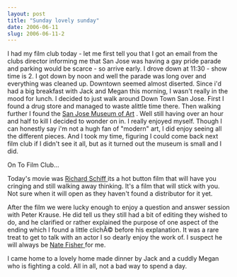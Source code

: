 ```yaml
---
layout: post
title: "Sunday lovely sunday"
date: 2006-06-11
slug: 2006-06-11-2
---
```


I had my film club today - let me first tell you that I got an email from the clubs director informing me that San Jose was having a gay pride parade and parking would be scarce - so arrive early.  I drove down at 11:30 - show time is 2.  I got down by noon and well the parade was long over and everything was cleaned up.  Downtown seemed almost diserted. Since i&apos;d had a big breakfast with Jack and Megan this morning, I wasn&apos;t really in the mood for lunch.  I decided to just walk around Down Town San Jose.  First I found a drug store and managed to waste alittle time there.  Then walking further I found the  [San Jose Museum of Art](http://www.sjmusart.org/) .   Well still having over an hour and half to kill I decided to wonder on in.  I really enjoyed myself.  Though I can honestly say i&apos;m not a hugh fan of &quot;modern&quot; art, I did enjoy seeing all the different pieces.  And I took my time, figuring I could come back next film club if I didn&apos;t see it all, but as it turned out the museum is small and I did.

On To Film Club...

Today&apos;s movie was  [Richard Schiff ](http://www.imdb.com/name/nm0771493/) its a hot button film that will have you cringing and still walking away thinking.  It&apos;s a film that will stick with you.  Not sure when it will open as they haven&apos;t found a distributor for it yet.

After the film we were lucky enough to enjoy a question and answer session with Peter Krause.  He did tell us they still had a bit of editing they wished to do, and he clarified or rather explained the purpose of one aspect of the ending which I found a little clichÃ© before his explanation.  It was a rare treat to get to talk with an actor I so dearly enjoy the work of.   I suspect he will always be  [ Nate Fisher ](http://www.hbo.com/sixfeetunder/) for me.

I came home to a lovely home made dinner by Jack and a cuddly Megan who is fighting a cold.
All in all, not a bad way to spend a day.
